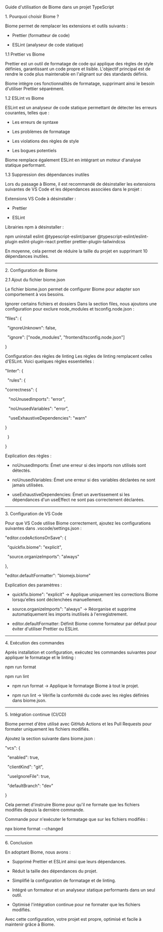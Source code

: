 Guide d'utilisation de Biome dans un projet TypeScript

1\. Pourquoi choisir Biome ?

Biome permet de remplacer les extensions et outils suivants :

-   Prettier (formatteur de code)

-   ESLint (analyseur de code statique)

1.1 Prettier vs Biome

Prettier est un outil de formatage de code qui applique des règles de style définies, garantissant un code propre et lisible. L'objectif principal est de rendre le code plus maintenable en l'alignant sur des standards définis.

Biome intègre ces fonctionnalités de formatage, supprimant ainsi le besoin d'utiliser Prettier séparément.

1.2 ESLint vs Biome

ESLint est un analyseur de code statique permettant de détecter les erreurs courantes, telles que :

-   Les erreurs de syntaxe

-   Les problèmes de formatage

-   Les violations des règles de style

-   Les bogues potentiels

Biome remplace également ESLint en intégrant un moteur d'analyse statique performant.

1.3 Suppression des dépendances inutiles

Lors du passage à Biome, il est recommandé de désinstaller les extensions suivantes de VS Code et les dépendances associées dans le projet :

Extensions VS Code à désinstaller :

-   Prettier

-   ESLint

Librairies npm à désinstaller :

npm uninstall eslint @typescript-eslint/parser @typescript-eslint/eslint-plugin eslint-plugin-react prettier prettier-plugin-tailwindcss

En moyenne, cela permet de réduire la taille du projet en supprimant 10 dépendances inutiles.

* * * * *

2\. Configuration de Biome

2.1 Ajout du fichier biome.json

Le fichier biome.json permet de configurer Biome pour adapter son comportement à vos besoins.

Ignorer certains fichiers et dossiers Dans la section files, nous ajoutons une configuration pour exclure node_modules et tsconfig.node.json :

"files": {

  "ignoreUnknown": false,

  "ignore": ["node_modules", "frontend/tsconfig.node.json"]

}

Configuration des règles de linting Les règles de linting remplacent celles d'ESLint. Voici quelques règles essentielles :

"linter": {

  "rules": {

"correctness": {

    "noUnusedImports": "error",

    "noUnusedVariables": "error",

    "useExhaustiveDependencies": "warn"

}

  }

}

Explication des règles :

-   noUnusedImports: Émet une erreur si des imports non utilisés sont détectés.

-   noUnusedVariables: Émet une erreur si des variables déclarées ne sont jamais utilisées.

-   useExhaustiveDependencies: Émet un avertissement si les dépendances d'un useEffect ne sont pas correctement déclarées.

* * * * *

3\. Configuration de VS Code

Pour que VS Code utilise Biome correctement, ajoutez les configurations suivantes dans .vscode/settings.json :

"editor.codeActionsOnSave": {

  "quickfix.biome": "explicit",

  "source.organizeImports": "always"

},

"editor.defaultFormatter": "biomejs.biome"

Explication des paramètres :

-   quickfix.biome": "explicit" → Applique uniquement les corrections Biome lorsqu'elles sont déclenchées manuellement.

-   source.organizeImports": "always" → Réorganise et supprime automatiquement les imports inutilisés à l'enregistrement.

-   editor.defaultFormatter: Définit Biome comme formateur par défaut pour éviter d'utiliser Prettier ou ESLint.

* * * * *

4\. Exécution des commandes

Après installation et configuration, exécutez les commandes suivantes pour appliquer le formatage et le linting :

npm run format

npm run lint

-   npm run format → Applique le formatage Biome à tout le projet.

-   npm run lint → Vérifie la conformité du code avec les règles définies dans biome.json.

* * * * *

5\. Intégration continue (CI/CD)

Biome permet d'être utilisé avec GitHub Actions et les Pull Requests pour formater uniquement les fichiers modifiés.

Ajoutez la section suivante dans biome.json :

"vcs": {

  "enabled": true,

  "clientKind": "git",

  "useIgnoreFile": true,

  "defaultBranch": "dev"

}

Cela permet d'instruire Biome pour qu'il ne formate que les fichiers modifiés depuis la dernière commande.

Commande pour n'exécuter le formatage que sur les fichiers modifiés :

npx biome format --changed

* * * * *

6\. Conclusion

En adoptant Biome, nous avons :

-   Supprimé Prettier et ESLint ainsi que leurs dépendances.

-   Réduit la taille des dépendances du projet.

-   Simplifié la configuration de formatage et de linting.

-   Intégré un formateur et un analyseur statique performants dans un seul outil.

-   Optimisé l'intégration continue pour ne formater que les fichiers modifiés.

Avec cette configuration, votre projet est propre, optimisé et facile à maintenir grâce à Biome.